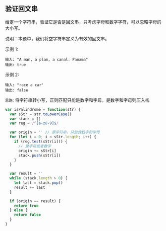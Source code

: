 ## 验证回文串

给定一个字符串，验证它是否是回文串，只考虑字母和数字字符，可以忽略字母的大小写。

说明：本题中，我们将空字符串定义为有效的回文串。

示例 1:

```
输入: "A man, a plan, a canal: Panama"
输出: true
```

示例 2:

```
输入: "race a car"
输出: false
```

`思路`: 将字符串转小写，正则匹配只能是数字和字母，是数字和字母则压入栈

```javascript
var isPalindrome = function(str) {
  var sStr = str.toLowerCase()
  var stack = []
  var reg = /^[a-z0-9]$/

  var origin = '' // 原字符串，只包含数字和字母
  for (let i = 0; i < sStr.length; i++) {
    if (reg.test(sStr[i])) {
      // 是字母或者数字
      origin += sStr[i]
      stack.push(sStr[i])
    }
  }

  var result = ''
  while (stack.length > 0) {
    let last = stack.pop()
    result += last
  }

  if (origin == result) {
    return true
  } else {
    return false
  }
}
```
